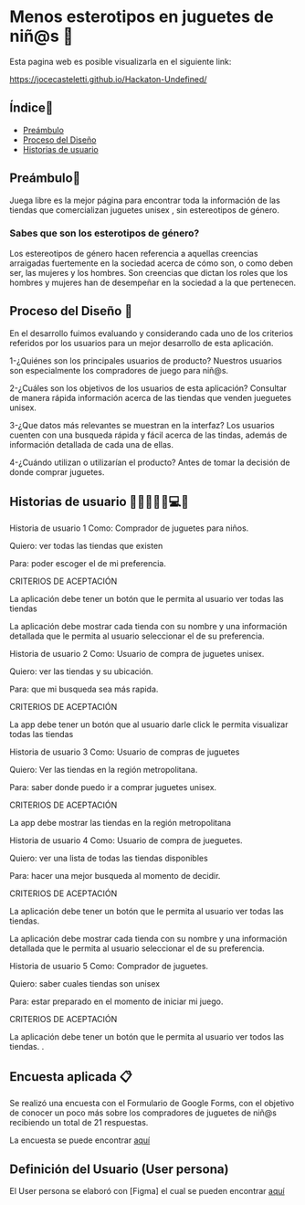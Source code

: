 # Menos esterotipos en juguetes de niñ@s 🚀

Esta pagina web es posible visualizarla en el siguiente link:

https://jocecasteletti.github.io/Hackaton-Undefined/

## Índice📜

* [Preámbulo](#preámbulo)
* [Proceso del Diseño](#proceso-del-diseño)
* [Historias de usuario](#historias-de-usuario)


## Preámbulo🤺
Juega libre es la mejor página para encontrar toda la información de las tiendas que comercializan juguetes unisex , sin estereotipos de género.

### Sabes que son los esterotipos de género?
Los estereotipos de género hacen referencia a aquellas creencias arraigadas fuertemente en la sociedad acerca de cómo son, o como deben ser, las mujeres y los hombres. Son creencias que dictan los roles que los hombres y mujeres han de desempeñar en la sociedad a la que pertenecen.


## Proceso del Diseño 🎨
En el desarrollo fuimos evaluando y considerando cada uno de los criterios referidos por los usuarios para un mejor desarrollo de esta aplicación.

1-¿Quiénes son los principales usuarios de producto?
Nuestros usuarios son especialmente los compradores de juego para niñ@s.

2-¿Cuáles son los objetivos de los usuarios de esta aplicación?
Consultar de manera rápida información acerca de las tiendas que venden jueguetes unisex.

3-¿Que datos más relevantes se muestran en la interfaz?
Los usuarios cuenten con una busqueda rápida y fácil acerca de las tindas, además de información detallada de cada una de ellas. 

4-¿Cuándo utilizan o utilizarían el producto?
Antes de tomar la decisión de donde comprar juguetes.


## Historias de usuario 📑👩🏻🧔🏻💻💡

Historia de usuario 1
Como: Comprador de juguetes para niños.

Quiero: ver todas las tiendas que existen

Para: poder escoger el de mi preferencia.

CRITERIOS DE ACEPTACIÓN

La aplicación debe tener un botón que le permita al usuario ver todas las tiendas

La aplicación debe mostrar cada tienda con su nombre y una información detallada que le permita al usuario seleccionar el de su preferencia.

Historia de usuario 2
Como: Usuario de compra de juguetes unisex.

Quiero: ver las tiendas y su ubicación.

Para: que mi busqueda sea más rapida.

CRITERIOS DE ACEPTACIÓN

La app debe tener un botón que al usuario darle click le permita visualizar todas las tiendas

Historia de usuario 3
Como: Usuario de compras de juguetes

Quiero: Ver las tiendas en la región metropolitana.

Para: saber donde puedo ir a comprar juguetes unisex.

CRITERIOS DE ACEPTACIÓN

La app debe mostrar las tiendas en la región metropolitana


Historia de usuario 4
Como: Usuario de compra de jueguetes.

Quiero: ver una lista de todas las tiendas disponibles

Para: hacer una mejor busqueda al momento de decidir.

CRITERIOS DE ACEPTACIÓN

La aplicación debe tener un botón que le permita al usuario ver todas las tiendas.

La aplicación debe mostrar cada tienda con su nombre y una información detallada que le permita al usuario seleccionar el de su preferencia.


Historia de usuario 5
Como: Comprador de juguetes.

Quiero: saber cuales tiendas son unisex

Para: estar preparado en el momento de iniciar mi juego.

CRITERIOS DE ACEPTACIÓN

La aplicación debe tener un botón que le permita al usuario ver todos las tiendas.
.

## Encuesta aplicada 📋
Se realizó una encuesta con el Formulario de Google Forms, con el objetivo de conocer un poco más sobre los compradores de juguetes de niñ@s recibiendo un total de 21 respuestas.

La encuesta se puede encontrar [aquí](https://docs.google.com/forms/d/1bBPPk71K48wQlje7VzUbeCjK1HnHIgGM2RbzoZ0Zg5k/edit#responses)

## Definición del Usuario (User persona)
El User persona se elaboró con [Figma] el cual se pueden encontrar [aquí](https://www.figma.com/file/ImZ9NgfBjlgRIOVqJVM5MJQy/Proyecto-Hackaton?node-id=0%3A1)

